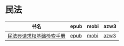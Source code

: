 # 民法

| 书名 | epub | mobi | azw3 |
| --- | --- | --- | --- |
| [民法典请求权基础检索手册](http://ct.dalanmei.com/f/31084289-570353373-ed64c5) | [epub](http://ct.dalanmei.com/f/31084289-570353373-ed64c5) | [mobi](http://ct.dalanmei.com/f/31084289-570161435-30080a) | [azw3](http://ct.dalanmei.com/f/31084289-571401636-d2d6f8) |
